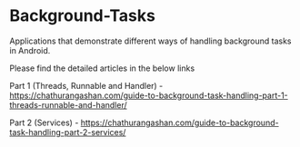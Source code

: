 # Background-Tasks
Applications that demonstrate different ways of handling background tasks in Android.

Please find the detailed articles in the below links

Part 1 (Threads, Runnable and Handler) -  https://chathurangashan.com/guide-to-background-task-handling-part-1-threads-runnable-and-handler/

Part 2 (Services) - https://chathurangashan.com/guide-to-background-task-handling-part-2-services/
